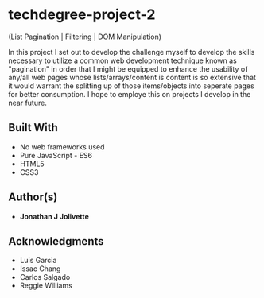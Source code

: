 # techdegree-project-2 

(List Pagination | Filtering | DOM Manipulation)

In this project I set out to develop the challenge myself to develop the skills necessary to utilize a common web development technique known as "pagination" in order that I might be equipped to enhance the usability of any/all web pages whose lists/arrays/content is content is so extensive that it would warrant the splitting up of those items/objects into seperate pages for better consumption. I hope to employe this on projects I develop in the near future.

## Built With

* No web frameworks used
* Pure JavaScript - ES6
* HTML5
* CSS3

## Author(s)

* **Jonathan J Jolivette**
## Acknowledgments

* Luis Garcia
* Issac Chang
* Carlos Salgado
* Reggie Williams
